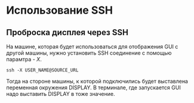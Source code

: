 # Использование SSH

## Проброска дисплея через SSH
На машине, которая будет использоваться для отображения GUI с другой машины, нужно установить SSH соединение с помощью парамтра _- X_.
```
ssh -X USER_NAME@SOURCE_URL
```

Тогда на стороне машины, к которой подключились будет выставлена переменная окружения DISPLAY. В терминале, где запускается GUI надо выставить DISPLAY в тоже значение.

